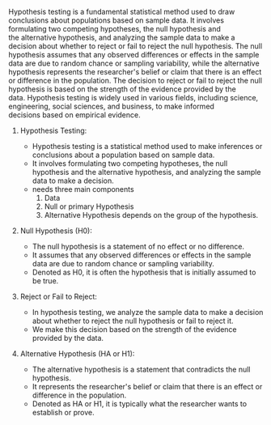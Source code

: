 Hypothesis testing is a fundamental statistical method used to draw conclusions about populations based on sample data. It involves formulating two competing hypotheses, the null hypothesis and the alternative hypothesis, and analyzing the sample data to make a decision about whether to reject or fail to reject the null hypothesis. The null hypothesis assumes that any observed differences or effects in the sample data are due to random chance or sampling variability, while the alternative hypothesis represents the researcher's belief or claim that there is an effect or difference in the population. The decision to reject or fail to reject the null hypothesis is based on the strength of the evidence provided by the data. Hypothesis testing is widely used in various fields, including science, engineering, social sciences, and business, to make informed decisions based on empirical evidence.

1. Hypothesis Testing:

	- Hypothesis testing is a statistical method used to make inferences or conclusions about a population based on sample data.
	- It involves formulating two competing hypotheses, the null hypothesis and the alternative hypothesis, and analyzing the sample data to make a decision.
	- needs three main components
	  1. Data
	  2. Null or primary Hypothesis 
	  3. Alternative Hypothesis
	     depends on the group of the hypothesis. 

2. Null Hypothesis (H0):

	- The null hypothesis is a statement of no effect or no difference.
	- It assumes that any observed differences or effects in the sample data are due to random chance or sampling variability.
	- Denoted as H0, it is often the hypothesis that is initially assumed to be true.

3. Reject or Fail to Reject:

	- In hypothesis testing, we analyze the sample data to make a decision about whether to reject the null hypothesis or fail to reject it.
	- We make this decision based on the strength of the evidence provided by the data.

4. Alternative Hypothesis (HA or H1):

	- The alternative hypothesis is a statement that contradicts the null hypothesis.
	- It represents the researcher's belief or claim that there is an effect or difference in the population.
	- Denoted as HA or H1, it is typically what the researcher wants to establish or prove.